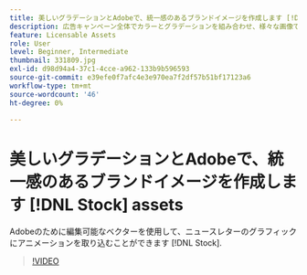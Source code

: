 ```yaml
---
title: 美しいグラデーションとAdobeで、統一感のあるブランドイメージを作成します [!DNL Stock] assets
description: 広告キャンペーン全体でカラーとグラデーションを組み合わせ、様々な画像でブランドの一体感を生み出します
feature: Licensable Assets
role: User
level: Beginner, Intermediate
thumbnail: 331809.jpg
exl-id: d98d94a4-37c1-4cce-a962-133b9b596593
source-git-commit: e39efe0f7afc4e3e970ea7f2df57b51bf17123a6
workflow-type: tm+mt
source-wordcount: '46'
ht-degree: 0%

---
```


# 美しいグラデーションとAdobeで、統一感のあるブランドイメージを作成します [!DNL Stock] assets

Adobeのために編集可能なベクターを使用して、ニュースレターのグラフィックにアニメーションを取り込むことができます [!DNL Stock].

>[!VIDEO](https://video.tv.adobe.com/v/331809?hidetitle=true)
